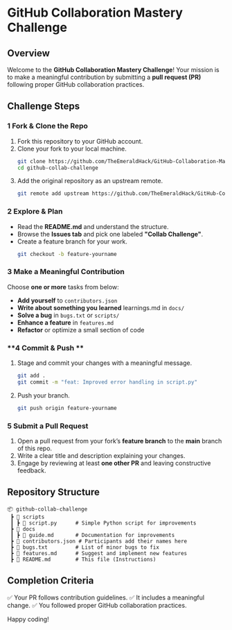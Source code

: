 # GitHub Collaboration Mastery Challenge

## Overview
Welcome to the **GitHub Collaboration Mastery Challenge**! Your mission is to make a meaningful contribution by submitting a **pull request (PR)** following proper GitHub collaboration practices. 

## Challenge Steps

### **1️ Fork & Clone the Repo**
1. Fork this repository to your GitHub account.
2. Clone your fork to your local machine.
   ```bash
   git clone https://github.com/TheEmeraldHack/GitHub-Collaboration-Mastery-Challenge.git
   cd github-collab-challenge
   ```
3. Add the original repository as an upstream remote.
   ```bash
   git remote add upstream https://github.com/TheEmeraldHack/GitHub-Collaboration-Mastery-Challenge.git
   ```

### **2️ Explore & Plan**
- Read the **README.md** and understand the structure.
- Browse the **Issues tab** and pick one labeled **"Collab Challenge"**.
- Create a feature branch for your work.
   ```bash
   git checkout -b feature-yourname
   ```

### **3️ Make a Meaningful Contribution**
Choose **one or more** tasks from below:
- **Add yourself** to `contributors.json`
- **Write about something you learned** learnings.md in `docs/`
- **Solve a bug** in `bugs.txt` or `scripts/`
- **Enhance a feature** in `features.md`
- **Refactor** or optimize a small section of code

### **4️ Commit & Push **
1. Stage and commit your changes with a meaningful message.
   ```bash
   git add .
   git commit -m "feat: Improved error handling in script.py"
   ```
2. Push your branch.
   ```bash
   git push origin feature-yourname
   ```

### **5️ Submit a Pull Request**
1. Open a pull request from your fork’s **feature branch** to the **main** branch of this repo.
2. Write a clear title and description explaining your changes.
3. Engage by reviewing at least **one other PR** and leaving constructive feedback.

## Repository Structure
```
📦 github-collab-challenge
 ┣ 📂 scripts
 ┃ ┣ 📜 script.py      # Simple Python script for improvements
 ┣ 📂 docs
 ┃ ┣ 📜 guide.md       # Documentation for improvements
 ┣ 📜 contributors.json # Participants add their names here
 ┣ 📜 bugs.txt         # List of minor bugs to fix
 ┣ 📜 features.md      # Suggest and implement new features
 ┣ 📜 README.md        # This file (Instructions)
```

## Completion Criteria
✅ Your PR follows contribution guidelines.
✅ It includes a meaningful change.
✅ You followed proper GitHub collaboration practices.


Happy coding!
